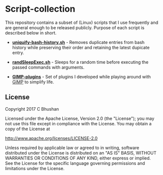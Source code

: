 # Script-collection
This repository contains a subset of (Linux) scripts that I use frequently and are general enough to be released publicly. Purpose of each script is described below in short.

* [**uniquify-bash-history.sh**](https://github.com/cbhushan/script-collection/blob/master/uniquify-bash-history.sh) - Removes duplicate entries from bash history while preserving their order and retaining the latest dupicate entry. 

* [**randSleepExec.sh**](https://github.com/cbhushan/script-collection/blob/master/randSleepExec.sh) - Sleeps for a random time before executing the passed commands with arguments.

* [**GIMP-plugins**](https://github.com/cbhushan/script-collection/tree/master/GIMP-plugins) - Set of plugins I developed while playing around with [GIMP](https://www.gimp.org/) to simplify life.


## License
   Copyright 2017 C Bhushan

   Licensed under the Apache License, Version 2.0 (the "License");
   you may not use this file except in compliance with the License.
   You may obtain a copy of the License at
   
   http://www.apache.org/licenses/LICENSE-2.0

   Unless required by applicable law or agreed to in writing, software
   distributed under the License is distributed on an "AS IS" BASIS,
   WITHOUT WARRANTIES OR CONDITIONS OF ANY KIND, either express or implied.
   See the License for the specific language governing permissions and
   limitations under the License.
   

